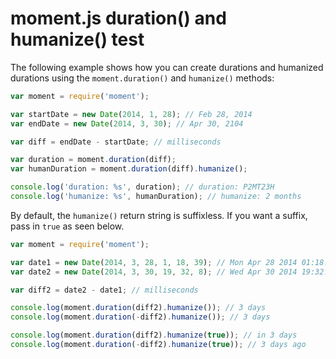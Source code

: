 # moment.js duration() and humanize() test

The following example shows how you can create durations and humanized durations using the `moment.duration()` and `humanize()` methods:

```js
var moment = require('moment');

var startDate = new Date(2014, 1, 28); // Feb 28, 2014
var endDate = new Date(2014, 3, 30); // Apr 30, 2104

var diff = endDate - startDate; // milliseconds

var duration = moment.duration(diff);
var humanDuration = moment.duration(diff).humanize();

console.log('duration: %s', duration); // duration: P2MT23H
console.log('humanize: %s', humanDuration); // humanize: 2 months
```

By default, the `humanize()` return string is suffixless. If you want a suffix, pass in `true` as seen below.

```js
var moment = require('moment');

var date1 = new Date(2014, 3, 28, 1, 18, 39); // Mon Apr 28 2014 01:18:39 GMT-0700 (PDT)
var date2 = new Date(2014, 3, 30, 19, 32, 8); // Wed Apr 30 2014 19:32:08 GMT-0700 (PDT)

var diff2 = date2 - date1; // milliseconds

console.log(moment.duration(diff2).humanize()); // 3 days
console.log(moment.duration(-diff2).humanize()); // 3 days

console.log(moment.duration(diff2).humanize(true)); // in 3 days
console.log(moment.duration(-diff2).humanize(true)); // 3 days ago
```




